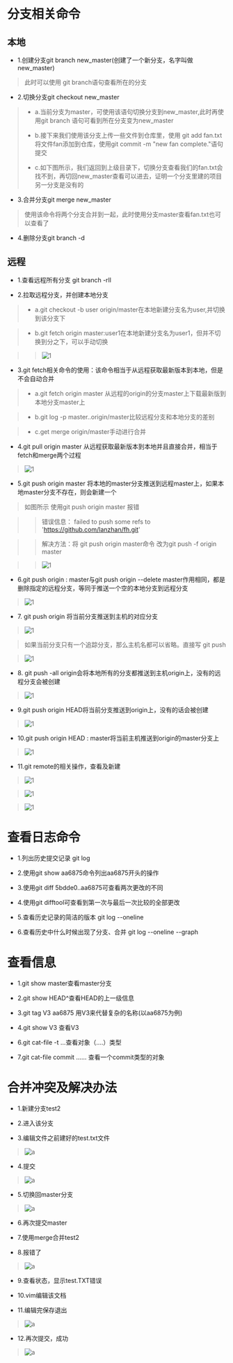 
分支相关命令
==============
本地
------
* 1\.创建分支git branch new_master(创建了一个新分支，名字叫做new_master)

>此时可以使用 git branch语句查看所在的分支
>>
* 2\.切换分支git checkout new_master

> * a\.当前分支为master，可使用该语句切换分支到new_master,此时再使用git branch 语句可看到所在分支变为new_master
>>
> * b\.接下来我们使用该分支上传一些文件到仓库里，使用 git add fan.txt 将文件fan添加到仓库，使用git commit -m "new fan complete."语句提交
>>
> * c\.如下图所示，我们返回到上级目录下，切换分支查看我们的fan.txt会找不到，再切回new_master查看可以进去，证明一个分支里建的项目另一分支是没有的
>>
* 3\.合并分支git merge new_master

> 使用该命令将两个分支合并到一起，此时使用分支master查看fan.txt也可以查看了

* 4\.删除分支git branch -d

远程
-----
* 1\.查看远程所有分支 git branch -rll

* 2\.拉取远程分支，并创建本地分支

> * a\.git checkout -b user origin/master在本地新建分支名为user,并切换到该分支下

> * b\.git fetch origin master:user1在本地新建分支名为user1，但并不切换到分之下，可以手动切换

>> ![1](http://chuantu.biz/t6/339/1530867612x-1376440096.png)

* 3\.git fetch相关命令的使用：该命令相当于从远程获取最新版本到本地，但是不会自动合并

> * a\.git fetch origin master 从远程的origin的分支master上下载最新版到本地分支master上

> * b\.git log -p master..origin/master比较远程分支和本地分支的差别

> * c\.get merge origin/master手动进行合并

>>

* 4\.git pull origin master 从远程获取最新版本到本地并且直接合并，相当于fetch和merge两个过程

> ![1](http://chuantu.biz/t6/339/1530868070x-1376440096.png)

* 5\.git push origin master 将本地的master分支推送到远程master上，如果本地master分支不存在，则会新建一个

>如图所示 使用git push origin master 报错

>>错误信息： failed to push some refs to 'https://github.com/lanzhan/fh.git'

>>解决方法：将 git push origin master命令  改为git push -f origin master

>> ![1](http://chuantu.biz/t6/339/1530868206x-1376440096.png)

* 6\.git push origin : master与git push origin --delete master作用相同，都是删除指定的远程分支，等同于推送一个空的本地分支到远程分支

> ![1](http://chuantu.biz/t6/339/1530868568x-1376440096.png)

* 7\. git push origin 将当前分支推送到主机的对应分支

> ![1](http://chuantu.biz/t6/339/1530868508x-1376440096.png)

> 如果当前分支只有一个追踪分支，那么主机名都可以省略。直接写 git push

> ![1](http://chuantu.biz/t6/339/1530868462x-1376440096.png)

* 8\. git push -all origin会将本地所有的分支都推送到主机origin上，没有的远程分支会被创建

> ![1](http://chuantu.biz/t6/339/1530868415x-1376440096.png)

* 9\.git push origin HEAD将当前分支推送到origin上，没有的话会被创建

> ![1](http://chuantu.biz/t6/339/1530868364x-1376440096.png)

* 10\.git push origin HEAD : master将当前主机推送到origin的master分支上

> ![1](http://chuantu.biz/t6/339/1530868312x-1376440096.png)

* 11\.git remote的相关操作，查看及新建

> ![1](http://chuantu.biz/t6/339/1530868774x-1376440096.png)

> ![1](http://chuantu.biz/t6/339/1530868809x-1376440096.png)

> ![1](http://chuantu.biz/t6/339/1530868871x-1376440096.png)

查看日志命令
======
* 1\.列出历史提交记录 git log
>>
* 2\.使用git show aa6875命令列出aa6875开头的操作
>>
* 3\.使用git diff 5bdde0..aa6875可查看两次更改的不同
>>
* 4\.使用git difftool可查看到第一次与最后一次比较的全部更改
>>
* 5\.查看历史记录的简洁的版本 git log --oneline
>>
* 6\.查看历史中什么时候出现了分支、合并 git log --oneline --graph

查看信息
======
* 1\.git show master查看master分支
>>
* 2\.git show HEAD^查看HEAD的上一级信息
>>
* 3\.git tag V3 aa6875 用V3来代替复杂的名称(以aa6875为例)
>>
* 4\.git show  V3 查看V3
>>
* 6\.git cat-file -t ...查看对象（....）类型

* 7\.git cat-file commit ...... 查看一个commit类型的对象

合并冲突及解决办法
=======
* 1\.新建分支test2

* 2\.进入该分支

* 3\.编辑文件之前建好的test.txt文件

> ![a](http://chuantu.biz/t6/339/1530867181x-1404817659.png )

* 4\.提交

> ![a](http://chuantu.biz/t6/339/1530867249x-1376440096.png )

* 5\.切换回master分支 

> ![a](http://chuantu.biz/t6/339/1530867308x-1376440096.png)

* 6\.再次提交master

* 7\.使用merge合并test2

* 8\.报错了

> ![a](http://chuantu.biz/t6/339/1530867326x-1376440096.png)

* 9\.查看状态，显示test.TXT错误

* 10\.vim编辑该文档

* 11\.编辑完保存退出

> ![a](http://chuantu.biz/t6/339/1530867347x-1376440096.png)

* 12\.再次提交，成功

> ![a](http://chuantu.biz/t6/339/1530867367x-1376440096.png)
